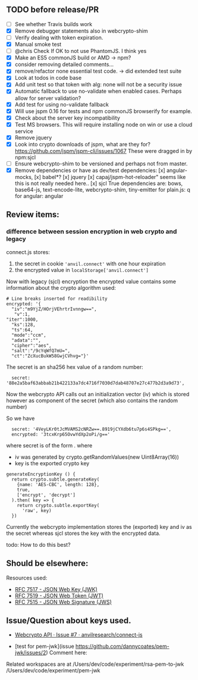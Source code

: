 ## TODO before release/PR

- [ ] See whether Travis builds work
- [X] Remove debugger statements also in webcrypto-shim
- [ ] Verify dealing with token expiration.
- [X] Manual smoke test
- [ ] @chris Check If OK to not use PhantomJS. I think yes
- [x] Make an ES5 commonJS build or AMD -> npm?
- [X] consider removing detailed comments...
- [x] remove/refactor none essential test code. -> did extended test suite
- [x] Look at todos in code base
- [x] Add unit test so that token with alg: none will not be a security issue
- [x] Automatic fallback to use no-validate when enabled cases.
      Perhaps allow for server validation?
- [x] Add test for using no-validate fallback
- [x] Will use jspm 0.16 for tests and npm commonJS browserify for example.
- [x] Check about the server key incompatibility
- [x] Test MS browsers. This will require installing node on win or use a
       cloud service
- [x] Remove jquery
- [x] Look into crypto downloads of jspm, what are they for?
       https://github.com/jspm/jspm-cli/issues/1067
       These were dragged in by npm:sjcl
- [ ] Ensure webcrypto-shim to be versioned and perhaps not from master.
- [x] Remove dependencies or have as dev/test dependencies:
         [x] angular-mocks,
         [x] babel*?
         [x] jquery
         [x] capaj/jspm-hot-reloader" seems like this is not really needed here..
         [x] sjcl
       True dependencies are:
         bows, base64-js, text-encode-lite, webcrypto-shim, tiny-emitter
         for plain.js: q
         for angular: angular

## Review items:

### difference between session encryption in web crypto and legacy

connect.js stores:
1. the secret in cookie `'anvil.connect'` with one hour expiration
2. the encrypted value in `localStorage['anvil.connect']`

Now with legacy (sjcl) encryption the encrypted value contains some information
about the crypto algorithm used:
```
# Line breaks inserted for readibility
encrypted: '{
  "iv":"m9YjZ/HOrjVEhrtrIvnngw==",
   "v":1,
"iter":1000,
  "ks":128,
  "ts":64,
  "mode":"ccm",
  "adata":"",
  "cipher":"aes",
  "salt":"/9cYqWfQ7mU=",
  "ct":"ZcXucBukW58GwjCVhvg="}'
```

The secret is an sha256 hex value of a random number:
```
  secret: '88e2a5baf63abbab21b422133a7dc4716f7030d7dab48707e27c477b2d3a9d73',
```

Now the webcrypto API calls out an initialization vector (iv) which is stored
however as component of the secret (which also contains the random number)

So we have
```
  secret: '4VeyLKr0tJcMVAMS2cNRZw==.8919jCYXdb6tu7p6s4SPkg==',
  encrypted: '3tcxKrp65OvwYdXp2oPi/g=='
```

where secret is of the form <iv>.<key> where
* iv was generated by crypto.getRandomValues(new Uint8Array(16))
* key is the exported crypto key
```
generateEncryptionKey () {
  return crypto.subtle.generateKey(
    {name: 'AES-CBC', length: 128},
    true,
    ['encrypt', 'decrypt']
  ).then( key => {
    return crypto.subtle.exportKey(
      'raw', key)
  })
```
Currently the webcrypto implementation stores the (exported) key and iv
as the secret whereas sjcl stores the key with the encrypted data.

todo: How to do this best?

## Should be elsewhere:

Resources used:
* [RFC 7517 - JSON Web Key (JWK)](https://tools.ietf.org/html/rfc7517#ref-JWT)
* [RFC 7519 - JSON Web Token (JWT)](https://tools.ietf.org/html/rfc7519#ref-JWS)
* [RFC 7515 - JSON Web Signature (JWS)](https://tools.ietf.org/html/rfc7515#appendix-A.1)


## Issue/Question about keys used.

* [Webcrypto API · Issue #7 · anvilresearch/connect-js](https://github.com/anvilresearch/connect-js/issues/7)

* [test for pem-jwk](issue https://github.com/dannycoates/pem-jwk/issues/2)
Comment here:

Related workspaces are at
/Users/dev/code/experiment/rsa-pem-to-jwk
/Users/dev/code/experiment/pem-jwk
